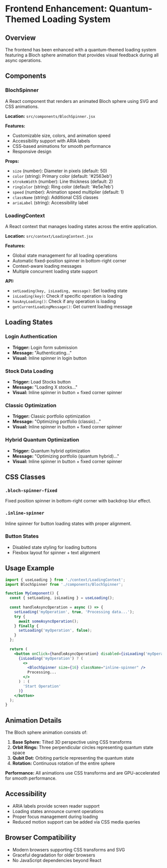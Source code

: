 # Frontend Enhancement: Quantum-Themed Loading System

## Overview
The frontend has been enhanced with a quantum-themed loading system featuring a Bloch sphere animation that provides visual feedback during all async operations.

## Components

### BlochSpinner
A React component that renders an animated Bloch sphere using SVG and CSS animations.

**Location:** `src/components/BlochSpinner.jsx`

**Features:**
- Customizable size, colors, and animation speed
- Accessibility support with ARIA labels
- CSS-based animations for smooth performance
- Responsive design

**Props:**
- `size` (number): Diameter in pixels (default: 50)
- `color` (string): Primary color (default: '#2563eb')
- `strokeWidth` (number): Line thickness (default: 2)
- `ringColor` (string): Ring color (default: '#e5e7eb')
- `speed` (number): Animation speed multiplier (default: 1)
- `className` (string): Additional CSS classes
- `ariaLabel` (string): Accessibility label

### LoadingContext
A React context that manages loading states across the entire application.

**Location:** `src/context/LoadingContext.jsx`

**Features:**
- Global state management for all loading operations
- Automatic fixed-position spinner in bottom-right corner
- Context-aware loading messages
- Multiple concurrent loading state support

**API:**
- `setLoading(key, isLoading, message)`: Set loading state
- `isLoading(key)`: Check if specific operation is loading
- `hasAnyLoading()`: Check if any operation is loading
- `getCurrentLoadingMessage()`: Get current loading message

## Loading States

### Login Authentication
- **Trigger:** Login form submission
- **Message:** "Authenticating..."
- **Visual:** Inline spinner in login button

### Stock Data Loading
- **Trigger:** Load Stocks button
- **Message:** "Loading X stocks..."
- **Visual:** Inline spinner in button + fixed corner spinner

### Classic Optimization
- **Trigger:** Classic portfolio optimization
- **Message:** "Optimizing portfolio (classic)..."
- **Visual:** Inline spinner in button + fixed corner spinner

### Hybrid Quantum Optimization
- **Trigger:** Quantum hybrid optimization
- **Message:** "Optimizing portfolio (quantum hybrid)..."
- **Visual:** Inline spinner in button + fixed corner spinner

## CSS Classes

### `.bloch-spinner-fixed`
Fixed position spinner in bottom-right corner with backdrop blur effect.

### `.inline-spinner`
Inline spinner for button loading states with proper alignment.

### Button States
- Disabled state styling for loading buttons
- Flexbox layout for spinner + text alignment

## Usage Example

```jsx
import { useLoading } from './context/LoadingContext';
import BlochSpinner from './components/BlochSpinner';

function MyComponent() {
  const { setLoading, isLoading } = useLoading();
  
  const handleAsyncOperation = async () => {
    setLoading('myOperation', true, 'Processing data...');
    try {
      await someAsyncOperation();
    } finally {
      setLoading('myOperation', false);
    }
  };
  
  return (
    <button onClick={handleAsyncOperation} disabled={isLoading('myOperation')}>
      {isLoading('myOperation') ? (
        <>
          <BlochSpinner size={16} className="inline-spinner" />
          Processing...
        </>
      ) : (
        'Start Operation'
      )}
    </button>
  );
}
```

## Animation Details

The Bloch sphere animation consists of:
1. **Base Sphere:** Tilted 3D perspective using CSS transforms
2. **Orbit Rings:** Three perpendicular circles representing quantum state space
3. **Qubit Dot:** Orbiting particle representing the quantum state
4. **Rotation:** Continuous rotation of the entire sphere

**Performance:** All animations use CSS transforms and are GPU-accelerated for smooth performance.

## Accessibility

- ARIA labels provide screen reader support
- Loading states announce current operations
- Proper focus management during loading
- Reduced motion support can be added via CSS media queries

## Browser Compatibility

- Modern browsers supporting CSS transforms and SVG
- Graceful degradation for older browsers
- No JavaScript dependencies beyond React
